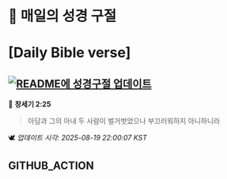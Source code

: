 # 🙏 매일의 성경 구절
# [Daily Bible verse]
## [![README에 성경구절 업데이트](https://github.com/DONGSUKA/first_test/actions/workflows/update-readme-bible.yml/badge.svg)](https://github.com/DONGSUKA/first_test/actions/workflows/update-readme-bible.yml)
<!-- START_BIBLE_VERSE -->
📖 **창세기 2:25**
> 아담과 그의 아내 두 사람이 벌거벗었으나 부끄러워하지 아니하니라

🕊️ _업데이트 시각: 2025-08-19 22:00:07 KST_
  <!-- END_BIBLE_VERSE -->
## GITHUB_ACTION
